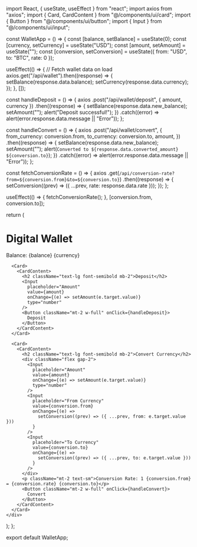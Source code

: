 import React, { useState, useEffect } from "react";
import axios from "axios";
import { Card, CardContent } from "@/components/ui/card";
import { Button } from "@/components/ui/button";
import { Input } from "@/components/ui/input";

const WalletApp = () => {
  const [balance, setBalance] = useState(0);
  const [currency, setCurrency] = useState("USD");
  const [amount, setAmount] = useState("");
  const [conversion, setConversion] = useState({ from: "USD", to: "BTC", rate: 0 });

  useEffect(() => {
    // Fetch wallet data on load
    axios.get("/api/wallet").then((response) => {
      setBalance(response.data.balance);
      setCurrency(response.data.currency);
    });
  }, []);

  const handleDeposit = () => {
    axios
      .post("/api/wallet/deposit", { amount, currency })
      .then((response) => {
        setBalance(response.data.new_balance);
        setAmount("");
        alert("Deposit successful!");
      })
      .catch((error) => alert(error.response.data.message || "Error"));
  };

  const handleConvert = () => {
    axios
      .post("/api/wallet/convert", {
        from_currency: conversion.from,
        to_currency: conversion.to,
        amount,
      })
      .then((response) => {
        setBalance(response.data.new_balance);
        setAmount("");
        alert(`Converted to ${response.data.converted_amount} ${conversion.to}`);
      })
      .catch((error) => alert(error.response.data.message || "Error"));
  };

  const fetchConversionRate = () => {
    axios
      .get(`/api/conversion-rate?from=${conversion.from}&to=${conversion.to}`)
      .then((response) => {
        setConversion((prev) => ({ ...prev, rate: response.data.rate }));
      });
  };

  useEffect(() => {
    fetchConversionRate();
  }, [conversion.from, conversion.to]);

  return (
    <div className="p-4 flex flex-col gap-4 max-w-xl mx-auto">
      <Card>
        <CardContent className="text-center">
          <h1 className="text-xl font-bold">Digital Wallet</h1>
          <p className="mt-2">Balance: {balance} {currency}</p>
        </CardContent>
      </Card>

      <Card>
        <CardContent>
          <h2 className="text-lg font-semibold mb-2">Deposit</h2>
          <Input
            placeholder="Amount"
            value={amount}
            onChange={(e) => setAmount(e.target.value)}
            type="number"
          />
          <Button className="mt-2 w-full" onClick={handleDeposit}>
            Deposit
          </Button>
        </CardContent>
      </Card>

      <Card>
        <CardContent>
          <h2 className="text-lg font-semibold mb-2">Convert Currency</h2>
          <div className="flex gap-2">
            <Input
              placeholder="Amount"
              value={amount}
              onChange={(e) => setAmount(e.target.value)}
              type="number"
            />
            <Input
              placeholder="From Currency"
              value={conversion.from}
              onChange={(e) =>
                setConversion((prev) => ({ ...prev, from: e.target.value }))
              }
            />
            <Input
              placeholder="To Currency"
              value={conversion.to}
              onChange={(e) =>
                setConversion((prev) => ({ ...prev, to: e.target.value }))
              }
            />
          </div>
          <p className="mt-2 text-sm">Conversion Rate: 1 {conversion.from} = {conversion.rate} {conversion.to}</p>
          <Button className="mt-2 w-full" onClick={handleConvert}>
            Convert
          </Button>
        </CardContent>
      </Card>
    </div>
  );
};

export default WalletApp;
